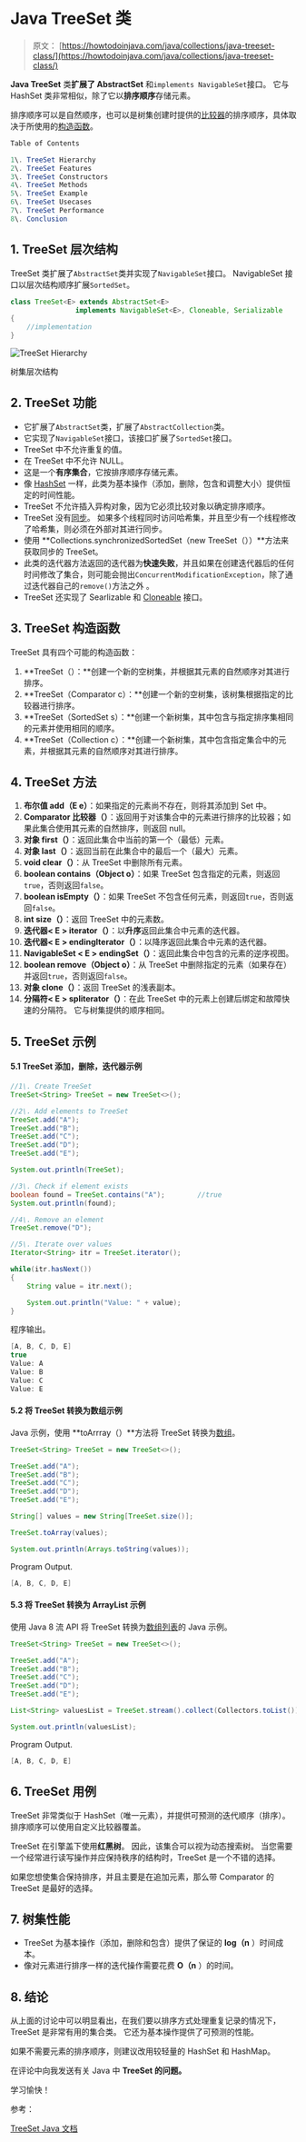 # Java TreeSet 类

> 原文： [https://howtodoinjava.com/java/collections/java-treeset-class/](https://howtodoinjava.com/java/collections/java-treeset-class/)

**Java TreeSet** 类**扩展了 AbstractSet** 和`implements NavigableSet`接口。 它与 HashSet 类非常相似，除了它以**排序顺序**存储元素。

排序顺序可以是自然顺序，也可以是树集创建时提供的[比较器](https://howtodoinjava.com/java8/using-comparator-becomes-easier-with-lambda-expressions-java-8/)的排序顺序，具体取决于所使用的[构造函数](https://howtodoinjava.com/oops/java-constructors/)。

```java
Table of Contents

1\. TreeSet Hierarchy
2\. TreeSet Features
3\. TreeSet Constructors
4\. TreeSet Methods
5\. TreeSet Example
6\. TreeSet Usecases
7\. TreeSet Performance
8\. Conclusion
```

## 1\. TreeSet 层次结构

TreeSet 类扩展了`AbstractSet`类并实现了`NavigableSet`接口。 NavigableSet 接口以层次结构顺序扩展`SortedSet`。

```java
class TreeSet<E> extends AbstractSet<E> 
				implements NavigableSet<E>, Cloneable, Serializable 
{
	//implementation
}

```

![TreeSet Hierarchy](img/bf1f79ed098726a738ab2e8afe399d60.png)

树集层次结构

## 2\. TreeSet 功能

*   它扩展了`AbstractSet`类，扩展了`AbstractCollection`类。
*   它实现了`NavigableSet`接口，该接口扩展了`SortedSet`接口。
*   TreeSet 中不允许重复的值。
*   在 TreeSet 中不允许 NULL。
*   这是一个**有序集合**，它按排序顺序存储元素。
*   像 [HashSet](https://howtodoinjava.com/java/collections/java-hashset/) 一样，此类为基本操作（添加，删除，包含和调整大小）提供恒定的时间性能。
*   TreeSet 不允许插入异构对象，因为它必须比较对象以确定排序顺序。
*   TreeSet 没有[同步](https://howtodoinjava.com/java/multi-threading/wait-notify-and-notifyall-methods/)。 如果多个线程同时访问哈希集，并且至少有一个线程修改了哈希集，则必须在外部对其进行同步。
*   使用 **Collections.synchronizedSortedSet（new TreeSet（））**方法来获取同步的 TreeSet。
*   此类的迭代器方法返回的迭代器为**快速失败**，并且如果在创建迭代器后的任何时间修改了集合，则可能会抛出`ConcurrentModificationException`，除了通过迭代器自己的`remove()`方法之外 。
*   TreeSet 还实现了 Searlizable 和 [Cloneable](https://howtodoinjava.com/array/java-array-clone-shallow-copy/) 接口。

## 3\. TreeSet 构造函数

TreeSet 具有四个可能的构造函数：

1.  **TreeSet（）：**创建一个新的空树集，并根据其元素的自然顺序对其进行排序。
2.  **TreeSet（Comparator c）：**创建一个新的空树集，该树集根据指定的比较器进行排序。
3.  **TreeSet（SortedSet s）：**创建一个新树集，其中包含与指定排序集相同的元素并使用相同的顺序。
4.  **TreeSet（Collection c）：**创建一个新树集，其中包含指定集合中的元素，并根据其元素的自然顺序对其进行排序。

## 4\. TreeSet 方法

1.  **布尔值 add（E e）**：如果指定的元素尚不存在，则将其添加到 Set 中。
2.  **Comparator 比较器（）**：返回用于对该集合中的元素进行排序的比较器；如果此集合使用其元素的自然排序，则返回 null。
3.  **对象 first（）**：返回此集合中当前的第一个（最低）元素。
4.  **对象 last（）**：返回当前在此集合中的最后一个（最大）元素。
5.  **void clear（）**：从 TreeSet 中删除所有元素。
6.  **boolean contains（Object o）**：如果 TreeSet 包含指定的元素，则返回`true`，否则返回`false`。
7.  **boolean isEmpty（）**：如果 TreeSet 不包含任何元素，则返回`true`，否则返回`false`。
8.  **int size（）**：返回 TreeSet 中的元素数。
9.  **迭代器< E > iterator（）**：以**升序**返回此集合中元素的迭代器。
10.  **迭代器< E > endingIterator（）**：以降序返回此集合中元素的迭代器。
11.  **NavigableSet < E > endingSet（）**：返回此集合中包含的元素的逆序视图。
12.  **boolean remove（Object o）**：从 TreeSet 中删除指定的元素（如果存在）并返回`true`，否则返回`false`。
13.  **对象 clone（）**：返回 TreeSet 的浅表副本。
14.  **分隔符< E > spliterator（）**：在此 TreeSet 中的元素上创建后绑定和故障快速的分隔符。 它与树集提供的顺序相同。

## 5\. TreeSet 示例

#### 5.1 TreeSet 添加，删除，迭代器示例

```java
//1\. Create TreeSet
TreeSet<String> TreeSet = new TreeSet<>();

//2\. Add elements to TreeSet 
TreeSet.add("A");
TreeSet.add("B");
TreeSet.add("C");
TreeSet.add("D");
TreeSet.add("E");

System.out.println(TreeSet);

//3\. Check if element exists
boolean found = TreeSet.contains("A");        //true
System.out.println(found);

//4\. Remove an element
TreeSet.remove("D");

//5\. Iterate over values
Iterator<String> itr = TreeSet.iterator();

while(itr.hasNext()) 
{
    String value = itr.next();

    System.out.println("Value: " + value);
}

```

程序输出。

```java
[A, B, C, D, E]
true
Value: A
Value: B
Value: C
Value: E

```

#### 5.2 将 TreeSet 转换为数组示例

Java 示例，使用 **toArrray（）**方法将 TreeSet 转换为[数组](https://howtodoinjava.com/java-array/)。

```java
TreeSet<String> TreeSet = new TreeSet<>();

TreeSet.add("A");
TreeSet.add("B");
TreeSet.add("C");
TreeSet.add("D");
TreeSet.add("E");

String[] values = new String[TreeSet.size()];

TreeSet.toArray(values);

System.out.println(Arrays.toString(values));

```

Program Output.

```java
[A, B, C, D, E]

```

#### 5.3 将 TreeSet 转换为 ArrayList 示例

使用 Java 8 流 API 将 TreeSet 转换为[数组列表](https://howtodoinjava.com/java-arraylist/)的 Java 示例。

```java
TreeSet<String> TreeSet = new TreeSet<>();

TreeSet.add("A");
TreeSet.add("B");
TreeSet.add("C");
TreeSet.add("D");
TreeSet.add("E");

List<String> valuesList = TreeSet.stream().collect(Collectors.toList());

System.out.println(valuesList);

```

Program Output.

```java
[A, B, C, D, E]

```

## 6\. TreeSet 用例

TreeSet 非常类似于 HashSet（唯一元素），并提供可预测的迭代顺序（排序）。 排序顺序可以使用自定义比较器覆盖。

TreeSet 在引擎盖下使用**红黑树**。 因此，该集合可以视为动态搜索树。 当您需要一个经常进行读写操作并应保持秩序的结构时，TreeSet 是一个不错的选择。

如果您想使集合保持排序，并且主要是在追加元素，那么带 Comparator 的 TreeSet 是最好的选择。

## 7\. 树集性能

*   TreeSet 为基本操作（添加，删除和包含）提供了保证的 **log（n** ）时间成本。
*   像对元素进行排序一样的迭代操作需要花费 **O（n** ）的时间。

## 8\. 结论

从上面的讨论中可以明显看出，在我们要以排序方式处理重复记录的情况下，TreeSet 是非常有用的集合类。 它还为基本操作提供了可预测的性能。

如果不需要元素的排序顺序，则建议改用较轻量的 HashSet 和 HashMap。

在评论中向我发送有关 Java 中 **TreeSet 的问题。**

学习愉快！

参考：

[TreeSet Java 文档](https://docs.oracle.com/javase/10/docs/api/java/util/TreeSet.html)